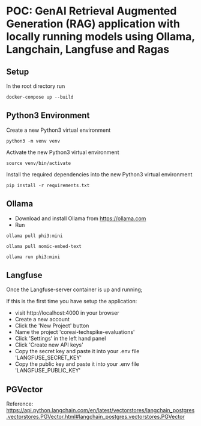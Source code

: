 # POC: GenAI Retrieval Augmented Generation (RAG) application with locally running models using Ollama, Langchain, Langfuse and Ragas

## Setup

In the root directory run 
```
docker-compose up --build
```

## Python3 Environment

Create a new Python3 virtual environment
```
python3 -m venv venv
```

Activate the new Python3 virtual environment
```
source venv/bin/activate
```

Install the required dependencies into the new Python3 virtual environment
```
pip install -r requirements.txt
```

## Ollama

- Download and install Ollama from https://ollama.com
- Run
```
ollama pull phi3:mini
```
```
ollama pull nomic-embed-text
```
```
ollama run phi3:mini
```

## Langfuse

Once the Langfuse-server container is up and running;

If this is the first time you have setup the application:
- visit http://localhost:4000 in your browser
- Create a new account
- Click the 'New Project' button
- Name the project 'coreai-techspike-evaluations'
- Click 'Settings' in the left hand panel 
- Click 'Create new API keys'
- Copy the secret key and paste it into your .env file 'LANGFUSE_SECRET_KEY'
- Copy the public key and paste it into your .env file 'LANGFUSE_PUBLIC_KEY'



## PGVector

Reference: 
https://api.python.langchain.com/en/latest/vectorstores/langchain_postgres.vectorstores.PGVector.html#langchain_postgres.vectorstores.PGVector